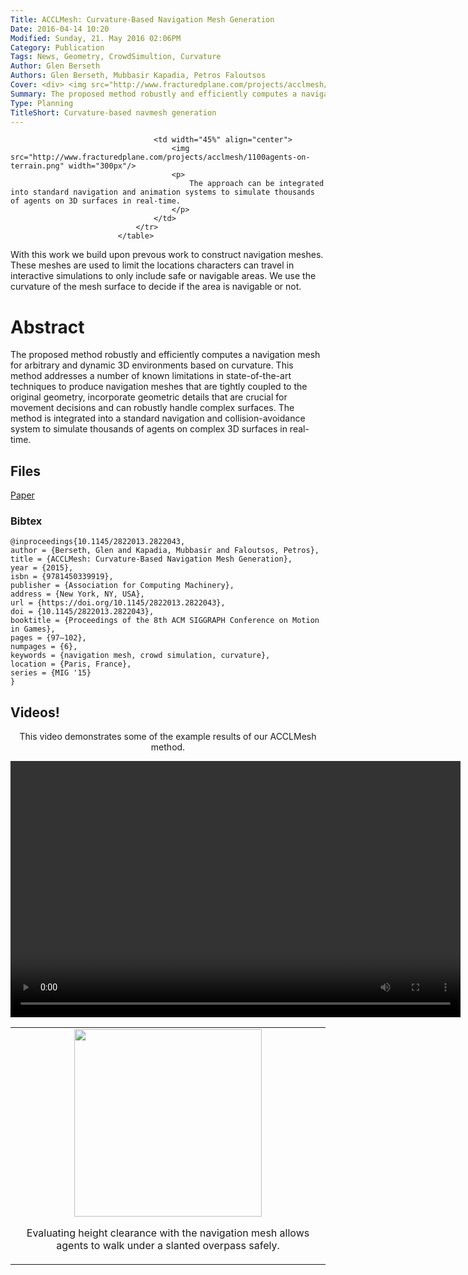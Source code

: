 ```yaml
---
Title: ACCLMesh: Curvature-Based Navigation Mesh Generation
Date: 2016-04-14 10:20
Modified: Sunday, 21. May 2016 02:06PM 
Category: Publication
Tags: News, Geometry, CrowdSimultion, Curvature
Author: Glen Berseth
Authors: Glen Berseth, Mubbasir Kapadia, Petros Faloutsos
Cover: <div> <img src="http://www.fracturedplane.com/projects/acclmesh/underpass.png" width="45%"/> <img src="http://www.fracturedplane.com/projects/acclmesh/1100agents-on-terrain.png" width="45%"/> </div>
Summary: The proposed method robustly and efficiently computes a navigation mesh for arbitrary and dynamic 3D environments based on curvature. This method addresses a number of known limitations in state-of-the-art techniques to produce navigation meshes that are tightly coupled to the original geometry, incorporate geometric details that are crucial for movement decisions and can robustly handle complex surfaces. The method is integrated into a standard navigation and collision-avoidance system to simulate thousands of agents on complex 3D surfaces in real-time.
Type: Planning
TitleShort: Curvature-based navmesh generation
---
```


<table width="100%">
								<tr width="100%">
									<td width="45%" align="center">
										<img src="http://www.fracturedplane.com/projects/acclmesh/underpass.png" width="300px"/>
										<p>
											Evaluating height clearance with the navigation mesh allows agents to walk under a slanted overpass safely.
										</p>
									</td>
									
									<td width="45%" align="center">
										<img src="http://www.fracturedplane.com/projects/acclmesh/1100agents-on-terrain.png" width="300px"/>
										<p>
											The approach can be integrated into standard navigation and animation systems to simulate thousands of agents on 3D surfaces in real-time.
										</p>
									</td>
								</tr>
							</table>
							

With this work we build upon prevous work to construct navigation meshes. These meshes are used to limit the locations	characters can travel in interactive simulations to only include safe or navigable areas. We use the curvature of the mesh surface to decide if the area is navigable or not.
									

# Abstract

The proposed method robustly and efficiently computes a navigation mesh for arbitrary and dynamic 3D environments based on curvature. This method addresses a number of known limitations in state-of-the-art techniques to produce navigation meshes that are tightly coupled to the original geometry, incorporate geometric details that are crucial for movement decisions and can robustly handle complex surfaces. The method is integrated into a standard navigation and collision-avoidance system to simulate thousands of agents on complex 3D surfaces in real-time.

## Files

[Paper](http://www.fracturedplane.com/projects/acclmesh/MIG_2015_ACCLMesh.pdf)

### Bibtex

```
@inproceedings{10.1145/2822013.2822043,
author = {Berseth, Glen and Kapadia, Mubbasir and Faloutsos, Petros},
title = {ACCLMesh: Curvature-Based Navigation Mesh Generation},
year = {2015},
isbn = {9781450339919},
publisher = {Association for Computing Machinery},
address = {New York, NY, USA},
url = {https://doi.org/10.1145/2822013.2822043},
doi = {10.1145/2822013.2822043},
booktitle = {Proceedings of the 8th ACM SIGGRAPH Conference on Motion in Games},
pages = {97–102},
numpages = {6},
keywords = {navigation mesh, crowd simulation, curvature},
location = {Paris, France},
series = {MIG '15}
}
```

## Videos!

<article style="text-align:center">
							<p>
								This video demonstrates some of the example results of our ACCLMesh method.
							</p>
							<video width="720" height="410" controls>
							  <source type="video/mp4" src="http://www.fracturedplane.com/projects/acclmesh/ACCLMesh_CAVW.mp4"></source>
							  Your browser does not support the encoded video.
							</video>
						</article>

